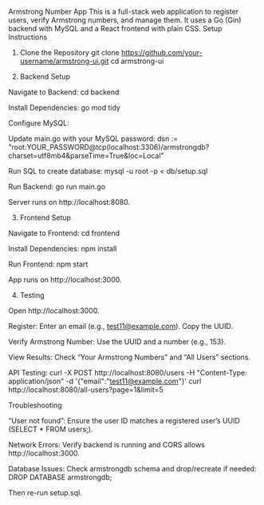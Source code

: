 Armstrong Number App
This is a full-stack web application to register users, verify Armstrong numbers, and manage them. It uses a Go (Gin) backend with MySQL and a React frontend with plain CSS.
Setup Instructions
1. Clone the Repository
git clone https://github.com/your-username/armstrong-ui.git
cd armstrong-ui

2. Backend Setup

Navigate to Backend:
cd backend


Install Dependencies:
go mod tidy


Configure MySQL:

Update main.go with your MySQL password:
dsn := "root:YOUR_PASSWORD@tcp(localhost:3306)/armstrongdb?charset=utf8mb4&parseTime=True&loc=Local"


Run SQL to create database:
mysql -u root -p < db/setup.sql




Run Backend:
go run main.go

Server runs on http://localhost:8080.


3. Frontend Setup

Navigate to Frontend:
cd frontend


Install Dependencies:
npm install


Run Frontend:
npm start

App runs on http://localhost:3000.


4. Testing

Open http://localhost:3000.

Register: Enter an email (e.g., test11@example.com). Copy the UUID.

Verify Armstrong Number: Use the UUID and a number (e.g., 153).

View Results: Check “Your Armstrong Numbers” and “All Users” sections.

API Testing:
curl -X POST http://localhost:8080/users -H "Content-Type: application/json" -d '{"email":"test11@example.com"}'
curl http://localhost:8080/all-users?page=1&limit=5



Troubleshooting

“User not found”: Ensure the user ID matches a registered user’s UUID (SELECT * FROM users;).

Network Errors: Verify backend is running and CORS allows http://localhost:3000.

Database Issues: Check armstrongdb schema and drop/recreate if needed:
DROP DATABASE armstrongdb;

Then re-run setup.sql.

